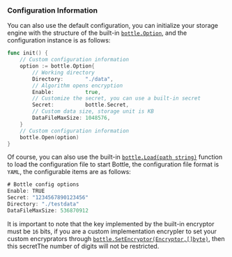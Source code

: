 ### Configuration Information

You can also use the default configuration, you can initialize your storage engine with the structure of the built-in [`bottle.Option`](https://github.com/auula/bottle/blob/main/option.go#14), and the configuration instance is as follows:

```go
func init() {
    // Custom configuration information
    option := bottle.Option{
        // Working directory
        Directory:       "./data",
        // Algorithm opens encryption
        Enable:          true,
        // Customize the secret, you can use a built-in secret
        Secret:          bottle.Secret,
        // Custom data size, storage unit is KB
        DataFileMaxSize: 1048576,
    }
    // Custom configuration information
    bottle.Open(option)
}
```

Of course, you can also use the built-in [`bottle.Load(path string)`](https://github.com/auula/bottle/blob/main/bottle.go#157)  function to load the configuration file to start Bottle, the configuration file format is `YAML`, the configurable items are as follows:

```go
# Bottle config options
Enable: TRUE
Secret: "1234567890123456"
Directory: "./testdata"
DataFileMaxSize: 536870912
```

It is important to note that the key implemented by the built-in encryptor must be `16` bits, if you are a custom implementation encrypler to set your custom encryprators through [`bottle.SetEncryptor(Encryptor,[]byte)`](https://github.com/auula/bottle/blob/main/option.go#L66), then this secretThe number of digits will not be restricted.